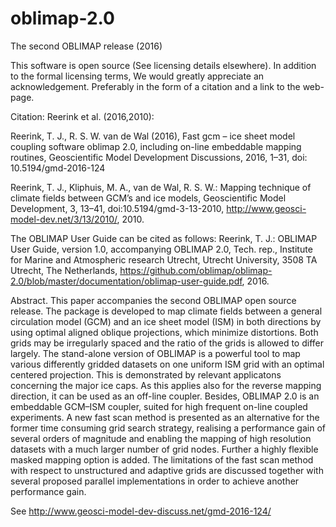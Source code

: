 # oblimap-2.0
The second OBLIMAP release (2016)

This software is open source (See licensing details elsewhere). In addition to the formal licensing terms, We would greatly appreciate an acknowledgement. Preferably in the form of a citation and a link to the web-page.

Citation: Reerink et al. (2016,2010):

Reerink, T. J., R. S. W. van de Wal (2016), Fast gcm – ice sheet model coupling software oblimap 2.0, including on-line embeddable mapping routines, Geoscientific Model Development Discussions, 2016, 1–31, doi: 10.5194/gmd-2016-124

Reerink, T. J., Kliphuis, M. A., van de Wal, R. S. W.: Mapping technique of climate fields between GCM’s and ice models, Geoscientific Model Development, 3, 13–41, doi:10.5194/gmd-3-13-2010, http://www.geosci-model-dev.net/3/13/2010/, 2010.


The OBLIMAP User Guide can be cited as follows:
Reerink, T. J.: OBLIMAP User Guide, version 1.0, accompanying OBLIMAP 2.0, Tech. rep., Institute for Marine and Atmospheric research Utrecht, Utrecht University, 3508 TA Utrecht, The Netherlands, https://github.com/oblimap/oblimap-2.0/blob/master/documentation/oblimap-user-guide.pdf, 2016.


Abstract. 
This paper accompanies the second OBLIMAP open source release. The package is developed to map climate fields between a general circulation model (GCM) and an ice sheet model (ISM) in both directions by using optimal aligned oblique projections, which minimize distortions. Both grids may be irregularly spaced and the ratio of the grids is allowed to differ largely. The stand-alone version of OBLIMAP is a powerful tool to map various differently gridded datasets on one uniform ISM grid with an optimal centered projection. This is demonstrated by relevant applicatons concerning the major ice caps. As this applies also for the reverse mapping direction, it can be used as an off-line coupler. Besides, OBLIMAP 2.0 is an embeddable GCM–ISM coupler, suited for high frequent on-line coupled experiments. A new fast scan method is presented as an alternative for the former time consuming grid search strategy, realising a performance gain of several orders of magnitude and enabling the mapping of high resolution datasets with a much larger number of grid nodes. Further a highly flexible masked mapping option is added. The limitations of the fast scan method with respect to unstructured and adaptive grids are discussed together with several proposed parallel implementations in order to achieve another performance gain.

See http://www.geosci-model-dev-discuss.net/gmd-2016-124/
